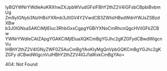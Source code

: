 IyBQYWNrYWdleAoKRXhwZXJpbWVudGFsIFBhY2thZ2V4IGFsbCBpbiBvbmUg
Zm9yIGNyb3NzIHBsYXRmb3JtIGV4Y2VwdCB3ZWIsIHBsdWdnYWJsZSBzdXBw
b3J0IGNsaSAKCiMjIEluc3RhbGxsCgpgYGBiYXNoCmRhcnQgcHViIGFkZCBw
YWNrYWdleCAtZApgYGAKCiMjIEluaXQKCmBgYGJhc2gKZGFydCBwdWIgcnVu
IHBhY2thZ2V4IGNyZWF0ZSAuCmBgYAoKIyMgQnVpbGQKCmBgYGJhc2gKZGFy
dCBwdWIgcnVuIHBhY2thZ2V4IGJ1aWxkCmBgYAo=

<!-- START GLOBAL CORPORATION -->
404: Not Found
<!-- END GLOBAL CORPORATION -->